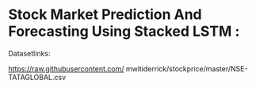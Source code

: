 # Stock Market Prediction And Forecasting Using Stacked LSTM :

Datasetlinks:

https://raw.githubusercontent.com/ mwitiderrick/stockprice/master/NSE-TATAGLOBAL.csv
